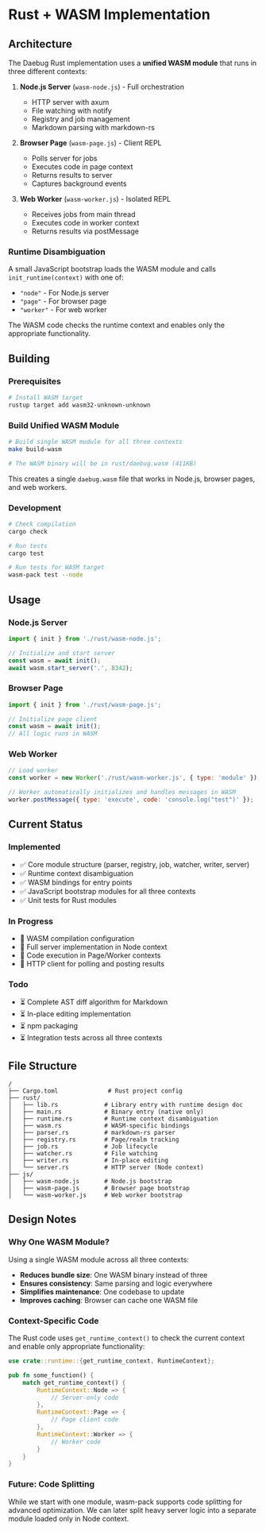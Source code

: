# Rust + WASM Implementation

## Architecture

The Daebug Rust implementation uses a **unified WASM module** that runs in three different contexts:

1. **Node.js Server** (`wasm-node.js`) - Full orchestration
   - HTTP server with axum
   - File watching with notify
   - Registry and job management
   - Markdown parsing with markdown-rs

2. **Browser Page** (`wasm-page.js`) - Client REPL
   - Polls server for jobs
   - Executes code in page context
   - Returns results to server
   - Captures background events

3. **Web Worker** (`wasm-worker.js`) - Isolated REPL
   - Receives jobs from main thread
   - Executes code in worker context
   - Returns results via postMessage

### Runtime Disambiguation

A small JavaScript bootstrap loads the WASM module and calls `init_runtime(context)` with one of:
- `"node"` - For Node.js server
- `"page"` - For browser page
- `"worker"` - For web worker

The WASM code checks the runtime context and enables only the appropriate functionality.

## Building

### Prerequisites

```bash
# Install WASM target
rustup target add wasm32-unknown-unknown
```

### Build Unified WASM Module

```bash
# Build single WASM module for all three contexts
make build-wasm

# The WASM binary will be in rust/daebug.wasm (411KB)
```

This creates a single `daebug.wasm` file that works in Node.js, browser pages, and web workers.

### Development

```bash
# Check compilation
cargo check

# Run tests
cargo test

# Run tests for WASM target
wasm-pack test --node
```

## Usage

### Node.js Server

```javascript
import { init } from './rust/wasm-node.js';

// Initialize and start server
const wasm = await init();
await wasm.start_server('.', 8342);
```

### Browser Page

```javascript
import { init } from './rust/wasm-page.js';

// Initialize page client
const wasm = await init();
// All logic runs in WASM
```

### Web Worker

```javascript
// Load worker
const worker = new Worker('./rust/wasm-worker.js', { type: 'module' });

// Worker automatically initializes and handles messages in WASM
worker.postMessage({ type: 'execute', code: 'console.log("test")' });
```

## Current Status

### Implemented
- ✅ Core module structure (parser, registry, job, watcher, writer, server)
- ✅ Runtime context disambiguation
- ✅ WASM bindings for entry points
- ✅ JavaScript bootstrap modules for all three contexts
- ✅ Unit tests for Rust modules

### In Progress
- 🚧 WASM compilation configuration
- 🚧 Full server implementation in Node context
- 🚧 Code execution in Page/Worker contexts
- 🚧 HTTP client for polling and posting results

### Todo
- ⏳ Complete AST diff algorithm for Markdown
- ⏳ In-place editing implementation
- ⏳ npm packaging
- ⏳ Integration tests across all three contexts

## File Structure

```
/
├── Cargo.toml              # Rust project config
├── rust/
│   ├── lib.rs             # Library entry with runtime design doc
│   ├── main.rs            # Binary entry (native only)
│   ├── runtime.rs         # Runtime context disambiguation
│   ├── wasm.rs            # WASM-specific bindings
│   ├── parser.rs          # markdown-rs parser
│   ├── registry.rs        # Page/realm tracking
│   ├── job.rs             # Job lifecycle
│   ├── watcher.rs         # File watching
│   ├── writer.rs          # In-place editing
│   └── server.rs          # HTTP server (Node context)
├── js/
│   ├── wasm-node.js       # Node.js bootstrap
│   ├── wasm-page.js       # Browser page bootstrap
│   └── wasm-worker.js     # Web worker bootstrap
```

## Design Notes

### Why One WASM Module?

Using a single WASM module across all three contexts:
- **Reduces bundle size**: One WASM binary instead of three
- **Ensures consistency**: Same parsing and logic everywhere
- **Simplifies maintenance**: One codebase to update
- **Improves caching**: Browser can cache one WASM file

### Context-Specific Code

The Rust code uses `get_runtime_context()` to check the current context and enable only appropriate functionality:

```rust
use crate::runtime::{get_runtime_context, RuntimeContext};

pub fn some_function() {
    match get_runtime_context() {
        RuntimeContext::Node => {
            // Server-only code
        },
        RuntimeContext::Page => {
            // Page client code
        },
        RuntimeContext::Worker => {
            // Worker code
        }
    }
}
```

### Future: Code Splitting

While we start with one module, wasm-pack supports code splitting for advanced optimization. We can later split heavy server logic into a separate module loaded only in Node context.
